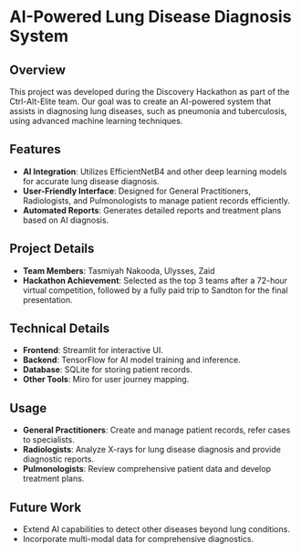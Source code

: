 # AI-Powered Lung Disease Diagnosis System

## Overview
This project was developed during the Discovery Hackathon as part of the Ctrl-Alt-Elite team. Our goal was to create an AI-powered system that assists in diagnosing lung diseases, such as pneumonia and tuberculosis, using advanced machine learning techniques.

## Features
- **AI Integration**: Utilizes EfficientNetB4 and other deep learning models for accurate lung disease diagnosis.
- **User-Friendly Interface**: Designed for General Practitioners, Radiologists, and Pulmonologists to manage patient records efficiently.
- **Automated Reports**: Generates detailed reports and treatment plans based on AI diagnosis.

## Project Details
- **Team Members**: Tasmiyah Nakooda, Ulysses, Zaid
- **Hackathon Achievement**: Selected as the top 3 teams after a 72-hour virtual competition, followed by a fully paid trip to Sandton for the final presentation.

## Technical Details
- **Frontend**: Streamlit for interactive UI.
- **Backend**: TensorFlow for AI model training and inference.
- **Database**: SQLite for storing patient records.
- **Other Tools**: Miro for user journey mapping.

## Usage
- **General Practitioners**: Create and manage patient records, refer cases to specialists.
- **Radiologists**: Analyze X-rays for lung disease diagnosis and provide diagnostic reports.
- **Pulmonologists**: Review comprehensive patient data and develop treatment plans.

## Future Work
- Extend AI capabilities to detect other diseases beyond lung conditions.
- Incorporate multi-modal data for comprehensive diagnostics.
